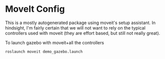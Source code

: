 # MoveIt Config

This is a mostly autogenerated package using moveit's setup assistant. In hindsight, I'm fairly certain that we will not want to rely on the typical controllers used with moveit (they are effort based, but still not really great). 


To launch gazebo with moveit+all the controllers

```
roslaunch moveit demo_gazebo.launch
```
